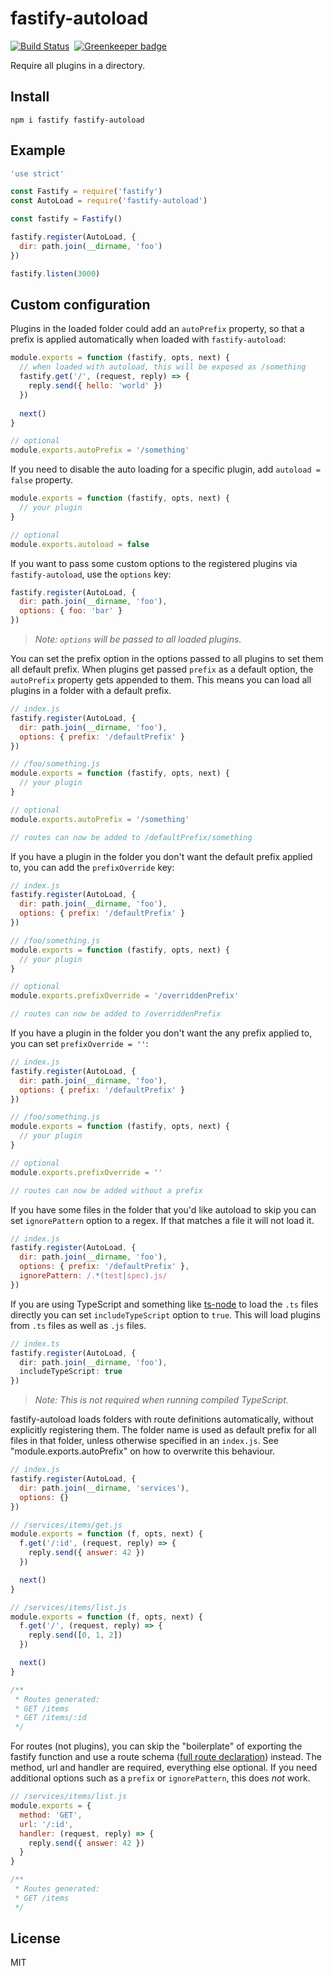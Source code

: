 # fastify-autoload

[![Build Status](https://travis-ci.org/fastify/fastify-autoload.svg?branch=master)](https://travis-ci.org/fastify/fastify-autoload)&nbsp;
[![Greenkeeper badge](https://badges.greenkeeper.io/fastify/fastify-autoload.svg)](https://greenkeeper.io/)

Require all plugins in a directory.

## Install

```
npm i fastify fastify-autoload
```

## Example

```js
'use strict'

const Fastify = require('fastify')
const AutoLoad = require('fastify-autoload')

const fastify = Fastify()

fastify.register(AutoLoad, {
  dir: path.join(__dirname, 'foo')
})

fastify.listen(3000)
```

## Custom configuration
Plugins in the loaded folder could add an `autoPrefix` property, so that
a prefix is applied automatically when loaded with `fastify-autoload`:

```js
module.exports = function (fastify, opts, next) {
  // when loaded with autoload, this will be exposed as /something
  fastify.get('/', (request, reply) => {
    reply.send({ hello: 'world' })
  })
  
  next()
}

// optional
module.exports.autoPrefix = '/something'
```

If you need to disable the auto loading for a specific plugin, add `autoload = false` property.
```js
module.exports = function (fastify, opts, next) {
  // your plugin
}

// optional
module.exports.autoload = false
```

If you want to pass some custom options to the registered plugins via `fastify-autoload`, use the `options` key:
```js
fastify.register(AutoLoad, {
  dir: path.join(__dirname, 'foo'),
  options: { foo: 'bar' }
})
```
> *Note: `options` will be passed to all loaded plugins.*

You can set the prefix option in the options passed to all plugins to set them all default prefix.
When plugins get passed `prefix` as a default option, the `autoPrefix` property gets appended to them.
This means you can load all plugins in a folder with a default prefix.

```js
// index.js
fastify.register(AutoLoad, {
  dir: path.join(__dirname, 'foo'),
  options: { prefix: '/defaultPrefix' }
})

// /foo/something.js
module.exports = function (fastify, opts, next) {
  // your plugin
}

// optional
module.exports.autoPrefix = '/something'

// routes can now be added to /defaultPrefix/something
```

If you have a plugin in the folder you don't want the default prefix applied to, you can add the `prefixOverride` key:

```js
// index.js
fastify.register(AutoLoad, {
  dir: path.join(__dirname, 'foo'),
  options: { prefix: '/defaultPrefix' }
})

// /foo/something.js
module.exports = function (fastify, opts, next) {
  // your plugin
}

// optional
module.exports.prefixOverride = '/overriddenPrefix'

// routes can now be added to /overriddenPrefix
```

If you have a plugin in the folder you don't want the any prefix applied to, you can set `prefixOverride = ''`:

```js
// index.js
fastify.register(AutoLoad, {
  dir: path.join(__dirname, 'foo'),
  options: { prefix: '/defaultPrefix' }
})

// /foo/something.js
module.exports = function (fastify, opts, next) {
  // your plugin
}

// optional
module.exports.prefixOverride = ''

// routes can now be added without a prefix
```

If you have some files in the folder that you'd like autoload to skip you can set `ignorePattern` option to a regex. If
that matches a file it will not load it.

```js
// index.js
fastify.register(AutoLoad, {
  dir: path.join(__dirname, 'foo'),
  options: { prefix: '/defaultPrefix' },
  ignorePattern: /.*(test|spec).js/
})
```

If you are using TypeScript and something like [ts-node](https://github.com/TypeStrong/ts-node) to load the `.ts` files directly you can set `includeTypeScript` option to `true`. This will load plugins from `.ts` files as well as `.js` files.

```ts
// index.ts
fastify.register(AutoLoad, {
  dir: path.join(__dirname, 'foo'),
  includeTypeScript: true
})
```
> *Note: This is not required when running compiled TypeScript.*

fastify-autoload loads folders with route definitions automatically, without explicitly registering them. The folder name is used as default prefix for all files in that folder, unless otherwise specified in an `index.js`. See "module.exports.autoPrefix" on how to overwrite this behaviour.

```js
// index.js
fastify.register(AutoLoad, {
  dir: path.join(__dirname, 'services'),
  options: {}
})

// /services/items/get.js
module.exports = function (f, opts, next) {
  f.get('/:id', (request, reply) => {
    reply.send({ answer: 42 })
  })

  next()
}

// /services/items/list.js
module.exports = function (f, opts, next) {
  f.get('/', (request, reply) => {
    reply.send([0, 1, 2])
  })

  next()
}

/**
 * Routes generated:
 * GET /items
 * GET /items/:id
 */
```

For routes (not plugins), you can skip the "boilerplate" of exporting the fastify function and use a route schema ([full route declaration](https://www.fastify.io/docs/master/Routes/#full-declaration)) instead. The method, url and handler are required, everything else optional. If you need additional options such as a `prefix` or `ignorePattern`, this does _not_ work.

```js
// /services/items/list.js
module.exports = {
  method: 'GET',
  url: '/:id',
  handler: (request, reply) => {
    reply.send({ answer: 42 })
  }
}

/**
 * Routes generated:
 * GET /items
 */
```

## License

MIT
